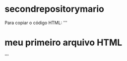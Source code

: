 # secondrepositorymario

Para copiar o código HTML:
'''
<html>
<h1> meu primeiro arquivo HTML </h1>
</html>
'''
